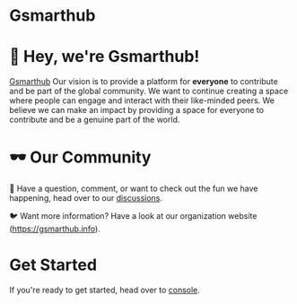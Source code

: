 # Gsmarthub


:wave: Hey, we're Gsmarthub! 
======


[Gsmarthub](https://www.gsmarthub.com/) Our vision is to provide a platform for **everyone** to contribute and be part of the global community. We want to continue creating a space where people can engage and interact with their like-minded peers. We believe we can make an impact by providing a space for everyone to contribute and be a genuine part of the world.




:dark_sunglasses: Our Community
 ======

:thought_balloon: Have a question, comment, or want to check out the fun we have happening, head over to our [discussions](https://www.gsmarthub.com).


:bird: Want more information? Have a look at our organization website (https://gsmarthub.info).


Get Started
=====
If you're ready to get started, head over to [console](https://www.gsmarthub.com/register).
